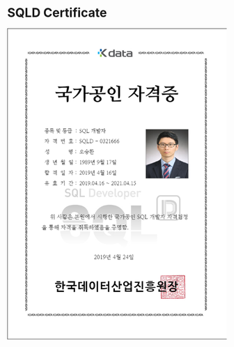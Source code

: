 ﻿# SQLD Certificate
![Certificate](https://github.com/rakkoon23/my-own-ds-master/blob/master/3.%20Programming/3.3%20SQL/SQLD/SQLD_Philip.jpg)
